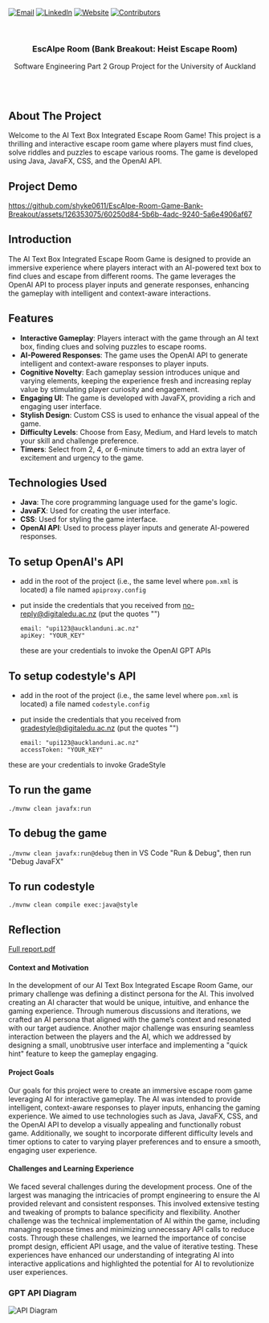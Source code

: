 <!-- Improved compatibility of back to top link: See: https://github.com/othneildrew/Best-README-Template/pull/73 -->
<a name="readme-top"></a>

<!-- PROJECT SHIELDS -->
[![Email](https://img.shields.io/badge/Email-D14836?style=for-the-badge&logo=gmail&logoColor=white)](mailto:hyungkenine2003@gmail.com)
[![LinkedIn][linkedin-shield]][linkedin-url]
[![Website](https://img.shields.io/badge/Website-Visit-blue?style=for-the-badge)](https://andrewshinportfolio.netlify.app)
[![Contributors][contributors-shield]][contributors-url]


<!-- PROJECT LOGO -->
<br />
<div align="center">

  <h3 align="center">EscAIpe Room (Bank Breakout: Heist Escape Room)</h3>

  <p align="center">
    Software Engineering Part 2 Group Project for the University of Auckland
  </p>
</div>

<br><br>

<!-- ABOUT THE PROJECT -->
## About The Project
Welcome to the AI Text Box Integrated Escape Room Game! This project is a thrilling and interactive escape room game where players must find clues, solve riddles and puzzles to escape various rooms. The game is developed using Java, JavaFX, CSS, and the OpenAI API.

## Project Demo

https://github.com/shyke0611/EscAIpe-Room-Game-Bank-Breakout/assets/126353075/60250d84-5b6b-4adc-9240-5a6e4906af67


## Introduction

The AI Text Box Integrated Escape Room Game is designed to provide an immersive experience where players interact with an AI-powered text box to find clues and escape from different rooms. The game leverages the OpenAI API to process player inputs and generate responses, enhancing the gameplay with intelligent and context-aware interactions.

## Features

- **Interactive Gameplay**: Players interact with the game through an AI text box, finding clues and solving puzzles to escape rooms.
- **AI-Powered Responses**: The game uses the OpenAI API to generate intelligent and context-aware responses to player inputs.
- **Cognitive Novelty**: Each gameplay session introduces unique and varying elements, keeping the experience fresh and increasing replay value by stimulating player curiosity and engagement.
- **Engaging UI**: The game is developed with JavaFX, providing a rich and engaging user interface.
- **Stylish Design**: Custom CSS is used to enhance the visual appeal of the game.
- **Difficulty Levels**: Choose from Easy, Medium, and Hard levels to match your skill and challenge preference.
- **Timers**: Select from 2, 4, or 6-minute timers to add an extra layer of excitement and urgency to the game.

## Technologies Used

- **Java**: The core programming language used for the game's logic.
- **JavaFX**: Used for creating the user interface.
- **CSS**: Used for styling the game interface.
- **OpenAI API**: Used to process player inputs and generate AI-powered responses.

## To setup OpenAI's API

- add in the root of the project (i.e., the same level where `pom.xml` is located) a file named `apiproxy.config`
- put inside the credentials that you received from no-reply@digitaledu.ac.nz (put the quotes "")

  ```
  email: "upi123@aucklanduni.ac.nz"
  apiKey: "YOUR_KEY"
  ```
  these are your credentials to invoke the OpenAI GPT APIs

## To setup codestyle's API

- add in the root of the project (i.e., the same level where `pom.xml` is located) a file named `codestyle.config`
- put inside the credentials that you received from gradestyle@digitaledu.ac.nz (put the quotes "")

  ```
  email: "upi123@aucklanduni.ac.nz"
  accessToken: "YOUR_KEY"
  ```

 these are your credentials to invoke GradeStyle

## To run the game

`./mvnw clean javafx:run`

## To debug the game

`./mvnw clean javafx:run@debug` then in VS Code "Run & Debug", then run "Debug JavaFX"

## To run codestyle

`./mvnw clean compile exec:java@style`

<!-- REFLECTION -->
## Reflection
[Full report.pdf](https://github.com/user-attachments/files/16173822/SOFTENG206-Final-Report-Team-25.pdf)

#### Context and Motivation

In the development of our AI Text Box Integrated Escape Room Game, our primary challenge was defining a distinct persona for the AI. This involved creating an AI character that would be unique, intuitive, and enhance the gaming experience. Through numerous discussions and iterations, we crafted an AI persona that aligned with the game’s context and resonated with our target audience. Another major challenge was ensuring seamless interaction between the players and the AI, which we addressed by designing a small, unobtrusive user interface and implementing a "quick hint" feature to keep the gameplay engaging.

#### Project Goals

Our goals for this project were to create an immersive escape room game leveraging AI for interactive gameplay. The AI was intended to provide intelligent, context-aware responses to player inputs, enhancing the gaming experience. We aimed to use technologies such as Java, JavaFX, CSS, and the OpenAI API to develop a visually appealing and functionally robust game. Additionally, we sought to incorporate different difficulty levels and timer options to cater to varying player preferences and to ensure a smooth, engaging user experience.

#### Challenges and Learning Experience

We faced several challenges during the development process. One of the largest was managing the intricacies of prompt engineering to ensure the AI provided relevant and consistent responses. This involved extensive testing and tweaking of prompts to balance specificity and flexibility. Another challenge was the technical implementation of AI within the game, including managing response times and minimizing unnecessary API calls to reduce costs. Through these challenges, we learned the importance of concise prompt design, efficient API usage, and the value of iterative testing. These experiences have enhanced our understanding of integrating AI into interactive applications and highlighted the potential for AI to revolutionize user experiences.

### GPT API Diagram
![API Diagram](https://github.com/shyke0611/EscAIpe-Room-Game-Bank-Breakout/assets/126353075/f8345fef-ffee-4cd1-add6-4609a31f9b33)


<!-- MARKDOWN LINKS & IMAGES -->
[contributors-shield]: https://img.shields.io/github/contributors/shyke0611/EscAIpe-Room-Game-Bank-Breakout.svg?style=for-the-badge
[contributors-url]: https://github.com/shyke0611/EscAIpe-Room-Game-Bank-Breakout/graphs/contributors
[forks-shield]: https://img.shields.io/github/forks/shyke0611/EscAIpe-Room-Game-Bank-Breakout.svg?style=for-the-badge
[forks-url]: https://github.com/github_username/repo_name/network/members
[stars-shield]: https://img.shields.io/github/stars/github_username/repo_name.svg?style=for-the-badge
[stars-url]: https://github.com/github_username/repo_name/stargazers
[issues-shield]: https://img.shields.io/github/issues/github_username/repo_name.svg?style=for-the-badge
[issues-url]: https://github.com/github_username/repo_name/issues
[license-shield]: https://img.shields.io/github/license/github_username/repo_name.svg?style=for-the-badge
[license-url]: https://github.com/github_username/repo_name/blob/master/LICENSE.txt
[linkedin-shield]: https://img.shields.io/badge/-LinkedIn-black.svg?style=for-the-badge&logo=linkedin&colorB=555
[linkedin-url]: https://www.linkedin.com/in/andrew-hk-shin
